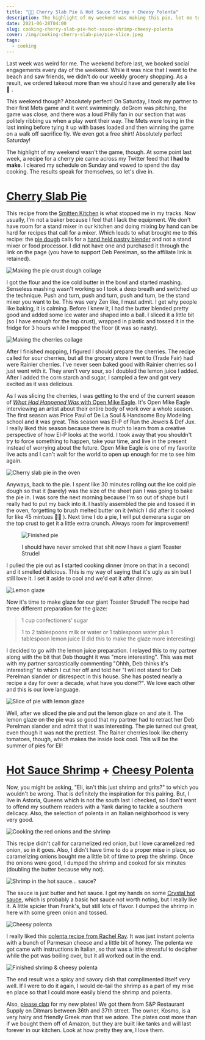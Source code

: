 ```yaml
---
title: "👨‍🍳 Cherry Slab Pie & Hot Sauce Shrimp + Cheesy Polenta"
description: The highlight of my weekend was making this pie, let me tell you all about it!
date: 2021-06-28T04:00
slug: cooking-cherry-slab-pie-hot-sauce-shrimp-cheesy-polenta
cover: /img/cooking-cherry-slab-pie/pie-slice.jpeg
tags:
  - cooking
---
```


Last week was weird for me. The weekend before last, we booked social engagements every day of the weekend. While it was
nice that I went to the beach and saw friends, we didn't do our weekly grocery shopping. As a result, we ordered takeout
more than we should have and generally ate like 💩 .

This weekend though? Absolutely perfect! On Saturday, I took my partner to their first Mets game and it went swimmingly.
deGrom was pitching, the game was close, and there was a loud Philly fan in our section that was politely ribbing us
when a play went their way. The Mets were losing in the last inning before tying it up with bases loaded and then
winning the game on a walk off sacrifice fly. We even got a free shirt! Absolutely perfect Saturday!

The highlight of my weekend wasn't the game, though. At some point last week, a recipe for a cherry pie came across my
Twitter feed that **I had to make**. I cleared my schedule on Sunday and vowed to spend the day cooking. The results
speak for themselves, so let's dive in.

# [Cherry Slab Pie][cherry-slab-pie]

This recipe from the [Smitten Kitchen][smitten-kitchen] is what stopped me in my tracks. Now usually, I'm not a baker
because I feel that I lack the equipment. We don't have room for a stand mixer in our kitchen and doing mixing by hand
can be hard for recipes that call for a mixer. Which leads to what brought me to this recipe: the [pie
dough][pie-dough] calls for a [hand held pastry blender][pastry-blender] and not a stand mixer or food processor. I did
not have one and purchased it through the link on the page (you have to support Deb Perelman, so the affiliate link is
retained).

![Making the pie crust dough collage](/img/cooking-cherry-slab-pie/making-the-dough.jpg)

I got the flour and the ice cold butter in the bowl and started mashing. Senseless mashing wasn't working so I took
a deep breath and switched up the technique. Push and turn, push and turn, push and turn, be the stand mixer you want to
be. This was very Zen like, I must admit. I get why people like baking, it is calming. Before I knew it, I had the
butter blended pretty good and added some ice water and shaped into a ball. I sliced it a little bit (so I have enough
for the top crust), wrapped in plastic and tossed it in the fridge for 3 hours while I mopped the floor (it was so
nasty).

![Making the cherries collage](/img/cooking-cherry-slab-pie/making-the-cherries.jpg)

After I finished mopping, I figured I should prepare the cherries. The recipe called for sour cherries, but all the
grocery store I went to (Trade Fair) had were Rainier cherries. I've never seen baked good with Rainier cherries so
I just went with it. They aren't very sour, so I doubled the lemon juice I added. After I added the corn starch and
sugar, I sampled a few and got very excited as it was delicious.

As I was slicing the cherries, I was getting to the end of the current season of [_What Had Happened Was_ with Open Mike
Eagle][what-had-happened-was]. It's Open Mike Eagle interviewing an artist about their entire body of work over a whole
season. The first season was Price Paul of De La Soul & Handsome Boy Modeling school and it was great. This season was
El-P of Run the Jewels & Def Jux. I really liked this season because there is much to learn from a creative perspective
of how El-P looks at the world. I took away that you shouldn't try to force something to happen, take your time, and
live in the present instead of worrying about the future. Open Mike Eagle is one of my favorite live acts and I can't
wait for the world to open up enough for me to see him again.

![Cherry slab pie in the oven](/img/cooking-cherry-slab-pie/pie-in-oven.jpeg)

Anyways, back to the pie. I spent like 30 minutes rolling out the ice cold pie dough so that it (barely) was the size of
the sheet pan I was going to bake the pie in. I was sore the next morning because I'm so out of shape but I really had
to put my back into it. I hastily assembled the pie and tossed it in the oven, forgetting to brush melted butter on it
(which I did after it cooked for like 45 mintues 🤦‍♂️ ). Next time I do a pie, I will put demerara sugar on the top
crust to get it a little extra crunch. Always room for improvement!

<figure>

![Finished pie](/img/cooking-cherry-slab-pie/finished-pie.jpeg)

<figcaption>I should have never smoked that shit now I have a giant Toaster Strudel</figcaption>
</figure>

I pulled the pie out as I started cooking dinner (more on that in a second) and it smelled delicious. This is my way of
saying that it's ugly as sin but I still love it. I set it aside to cool and we'd eat it after dinner.

![Lemon glaze](/img/cooking-cherry-slab-pie/lemon-glaze.jpeg)

Now it's time to make glaze for our giant Toaster Strudel! The recipe had three different preparation for the glaze:

> 1 cup confectioners’ sugar
>
> 1 to 2 tablespoons milk or water or 1 tablespoon water plus 1 tablespoon lemon juice (I did this to make the glaze
> more interesting)

I decided to go with the lemon juice preparation. I relayed this to my partner along with the bit that Deb thought it
was "more interesting". This was met with my partner sarcastically commenting "Ohhh, Deb thinks it's interesting" to
which I cut her off and told her "I will not stand for Deb Perelman slander or disrespect in this house. She has posted
nearly a recipe a day for over a decade, what have you done!?". We love each other and this is our love language.

![Slice of pie with lemon glaze](/img/cooking-cherry-slab-pie/pie-slice.jpeg)

Well, after we sliced the pie and put the lemon glaze on and ate it. The lemon glaze on the pie was so good that my
partner had to retract her Deb Perelman slander and admit that it was interesting. The pie turned out great, even though
it was not the prettiest. The Rainer cherries look like cherry tomatoes, though, which makes the inside look cool. This
will be the summer of pies for Eli!

# [Hot Sauce Shrimp][hot-sauce-shrimp] + [Cheesy Polenta][cheesy-polenta]

Now, you might be asking, "Eli, isn't this just shrimp and grits?" to which you wouldn't be wrong. That is definitely
the inspiration for this pairing. But, I live in Astoria, Queens which is not the south last I checked, so I don't want
to offend my southern readers with a Yank daring to tackle a southern delicacy. Also, the selection of polenta in an
Italian neighborhood is very very good.

![Cooking the red onions and the shrimp](/img/cooking-cherry-slab-pie/cooking-shrimp.jpg)

This recipe didn't call for caramelized red onion, but I love caramelized red onion, so in it goes. Also, I didn't
have time to do a proper mise in place, so caramelizing onions bought me a little bit of time to prep the shrimp.
Once the onions were good, I dumped the shrimp and cooked for six minutes (doubling the butter because why not).

![Shrimp in the hot sauce... sauce?](/img/cooking-cherry-slab-pie/shrimp-in-sauce.jpeg)

The sauce is just butter and hot sauce. I got my hands on some [Crystal hot sauce][crystal], which is probably a basic
hot sauce not worth noting, but I really like it. A little spicier than Frank's, but still lots of flavor. I dumped the
shrimp in here with some green onion and tossed.

![Cheesy polenta](/img/cooking-cherry-slab-pie/cheesy-polenta.jpeg)

I really liked this [polenta recipe from Rachel Ray][cheesy-polenta]. It was just instant polenta with a bunch of
Parmesan cheese and a little bit of honey. The polenta we got came with instructions in Italian, so that was a little
stressful to decipher while the pot was boiling over, but it all worked out in the end.

![Finished shrimp & cheesy polenta](/img/cooking-cherry-slab-pie/finished-shimp-polenta.jpeg)

The end result was a spicy and savory dish that complimented itself very well. If I were to do it again, I would de-tail
the shrimp as a part of my mise en place so that I could more easily blend the shrimp and polenta.

Also, [please clap][please-clap] for my new plates! We got them from S&P Restaurant Supply on Ditmars between 36th and
37th street. The owner, Kosmo, is a very hairy and friendly Greek man that we adore. The plates cost more than if we
bought them off of Amazon, but they are built like tanks and will last forever in our kitchen. Look at how pretty they
are, I love them.

[cherry-slab-pie]: https://smittenkitchen.com/2009/07/sour-cherry-slab-pie/
[hot-sauce-shrimp]: https://cooking.nytimes.com/recipes/1022328-hot-sauce-shrimp
[cheesy-polenta]: https://www.rachaelrayshow.com/recipes/rachaels-quick-cooking-cheesy-polenta
[smitten-kitchen]: https://smittenkitchen.com
[pie-dough]: https://smittenkitchen.com/2008/11/pie-crust-102-all-butter-really-flaky-pie-dough/
[pastry-blender]: http://www.amazon.com/gp/product/B000QJE48O?ie=UTF8&tag=smitten-20&linkCode=as2&camp=1789&creative=390957&creativeASIN=B000QJE48O
[what-had-happened-was]: https://starburns.audio/podcasts/what-had-happened-was/
[crystal]: https://crystalhotsauce.com/
[please-clap]: https://youtu.be/DdCYMvaUcrA
